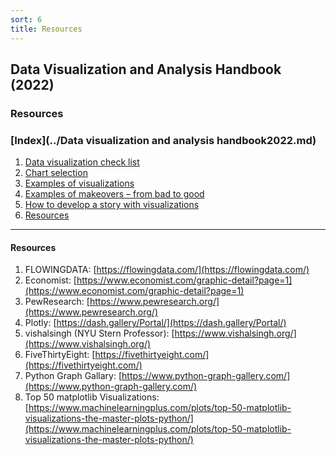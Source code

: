 ```yaml
---
sort: 6
title: Resources
---
```


## Data Visualization and Analysis Handbook (2022)

###  Resources

### [Index](../Data visualization and analysis handbook2022.md)

1. [Data visualization check list](1_checklist.md)
1. [Chart selection](2_chartselection.md)
1. [Examples of visualizations](3_chartindex.md)
1. [Examples of makeovers – from bad to good](4_makeover.md)
1. [How to develop a story with visualizations](5_story.md)
1. [Resources](6_resources.md)



***


####  Resources
 
1. FLOWINGDATA: [https://flowingdata.com/](https://flowingdata.com/)
1. Economist: [https://www.economist.com/graphic-detail?page=1](https://www.economist.com/graphic-detail?page=1)
1. PewResearch: [https://www.pewresearch.org/](https://www.pewresearch.org/)
1. Plotly: [https://dash.gallery/Portal/](https://dash.gallery/Portal/)
1. vishalsingh (NYU Stern Professor): [https://www.vishalsingh.org/](https://www.vishalsingh.org/)
1. FiveThirtyEight: [https://fivethirtyeight.com/](https://fivethirtyeight.com/)
1. Python Graph Gallary: [https://www.python-graph-gallery.com/](https://www.python-graph-gallery.com/)
1. Top 50 matplotlib Visualizations: [https://www.machinelearningplus.com/plots/top-50-matplotlib-visualizations-the-master-plots-python/](https://www.machinelearningplus.com/plots/top-50-matplotlib-visualizations-the-master-plots-python/)
